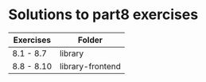 # Solutions to part8 exercises

| Exercises  | Folder           |
| ---------- | ---------------- |
| 8.1 - 8.7  | library          |
| 8.8 - 8.10 | library-frontend |
